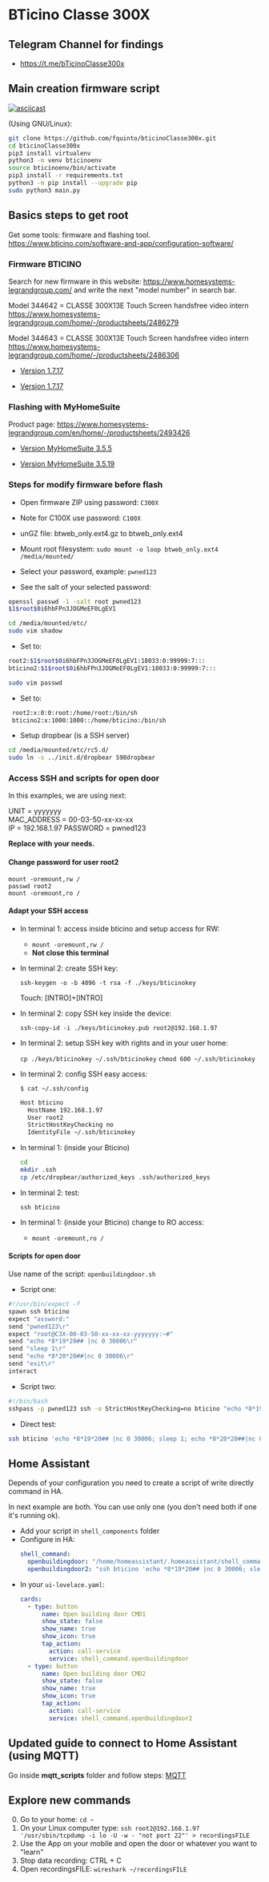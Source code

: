 # BTicino Classe 300X

## Telegram Channel for findings

- https://t.me/bTicinoClasse300x

## Main creation firmware script

[![asciicast](https://asciinema.org/a/514007.svg)](https://asciinema.org/a/514007)

(Using GNU/Linux):

```bash
git clone https://github.com/fquinto/bticinoClasse300x.git
cd bticinoClasse300x
pip3 install virtualenv
python3 -m venv bticinoenv
source bticinoenv/bin/activate
pip3 install -r requirements.txt
python3 -m pip install --upgrade pip
sudo python3 main.py
```

## Basics steps to get root

Get some tools: firmware and flashing tool. https://www.bticino.com/software-and-app/configuration-software/

### Firmware BTICINO

Search for new firmware in this website: https://www.homesystems-legrandgroup.com/ and write the next "model number" in search bar.

Model 344642 = CLASSE 300X13E Touch Screen handsfree video intern
https://www.homesystems-legrandgroup.com/home/-/productsheets/2486279

Model 344643 = CLASSE 300X13E Touch Screen handsfree video intern
https://www.homesystems-legrandgroup.com/home/-/productsheets/2486306

- [Version 1.7.17](https://www.homesystems-legrandgroup.com/MatrixENG/liferay/bt_mxLiferayCheckout.jsp?fileFormat=generic&fileName=C300X_010717.fwz&fileId=58107.23188.15908.12349)

- [Version 1.7.17](https://prodlegrandressourcespkg.blob.core.windows.net/packagecontainer/package_343bb0abacf05a27c6c146848e85d1de2425700e_h.tar.gz)

### Flashing with MyHomeSuite

Product page: https://www.homesystems-legrandgroup.com/en/home/-/productsheets/2493426

- [Version MyHomeSuite 3.5.5](http://www.homesystems-legrandgroup.com/MatrixENG/liferay/bt_mxLiferayCheckout.jsp?fileFormat=generic&fileName=MyHOME_Suite_030505.exe&fileId=58107.23188.29881.48619)

- [Version MyHomeSuite 3.5.19](https://www.homesystems-legrandgroup.com/MatrixENG/liferay/bt_mxLiferayCheckout.jsp?fileFormat=generic&fileName=MyHOME_Suite_030519.exe&fileId=58107.23188.31182.6881)

### Steps for modify firmware before flash

- Open firmware ZIP using password: `C300X`
- Note for C100X use password: `C100X`

- unGZ file: btweb_only.ext4.gz to btweb_only.ext4

- Mount root filesystem:
  `sudo mount -o loop btweb_only.ext4 /media/mounted/`

- Select your password, example: `pwned123`
- See the salt of your selected password:

```sh
openssl passwd -1 -salt root pwned123
$1$root$0i6hbFPn3JOGMeEF0LgEV1
```

```sh
cd /media/mounted/etc/
sudo vim shadow
```

- Set to:

```sh
root2:$1$root$0i6hbFPn3JOGMeEF0LgEV1:18033:0:99999:7:::
bticino2:$1$root$0i6hbFPn3JOGMeEF0LgEV1:18033:0:99999:7:::
```

```sh
sudo vim passwd
```

- Set to:

```sh
 root2:x:0:0:root:/home/root:/bin/sh
 bticino2:x:1000:1000::/home/bticino:/bin/sh
 ```

- Setup dropbear (is a SSH server)

```sh
cd /media/mounted/etc/rc5.d/
sudo ln -s ../init.d/dropbear S98dropbear
```

### Access SSH and scripts for open door

In this examples, we are using next:
<p>
UNIT = yyyyyyy<br>
MAC_ADDRESS = 00-03-50-xx-xx-xx<br>
IP = 192.168.1.97
PASSWORD = pwned123
</p>

**Replace with your needs.**

#### Change password for user root2

  ```
  mount -oremount,rw /
  passwd root2
  mount -oremount,ro /
  ```

#### Adapt your SSH access

- In terminal 1: access inside bticino and setup access for RW:
  - `mount -oremount,rw /`
  - **Not close this terminal**

- In terminal 2: create SSH key:

  `ssh-keygen -o -b 4096 -t rsa -f ./keys/bticinokey`

  Touch: [INTRO]+[INTRO]

- In terminal 2: copy SSH key inside the device:

  `ssh-copy-id -i ./keys/bticinokey.pub root2@192.168.1.97`

- In terminal 2: setup SSH key with rights and in your user home:

  `cp ./keys/bticinokey ~/.ssh/bticinokey`
  `chmod 600 ~/.ssh/bticinokey`

- In terminal 2: config SSH easy access:

  `$ cat ~/.ssh/config`

  ```sh
  Host bticino
    HostName 192.168.1.97
    User root2
    StrictHostKeyChecking no
    IdentityFile ~/.ssh/bticinokey
  ```

- In terminal 1: (inside your Bticino)
  ```sh
  cd
  mkdir .ssh
  cp /etc/dropbear/authorized_keys .ssh/authorized_keys
  ```

- In terminal 2: test:

  `ssh bticino`

- In terminal 1: (inside your Bticino) change to RO access:
  - `mount -oremount,ro /`

#### Scripts for open door

Use name of the script: `openbuildingdoor.sh`

- Script one:

```sh
#!/usr/bin/expect -f
spawn ssh bticino
expect "assword:"
send "pwned123\r"
expect "root@C3X-00-03-50-xx-xx-xx-yyyyyyy:~#"
send "echo *8*19*20## |nc 0 30006\r"
send "sleep 1\r"
send "echo *8*20*20##|nc 0 30006\r"
send "exit\r"
interact
```

- Script two:

```sh
#!/bin/bash
sshpass -p pwned123 ssh -o StrictHostKeyChecking=no bticino "echo *8*19*20## |nc 0 30006; sleep 1; echo *8*20*20##|nc 0 30006"
```

- Direct test:

```sh
ssh bticino 'echo *8*19*20## |nc 0 30006; sleep 1; echo *8*20*20##|nc 0 30006'
```

## Home Assistant

Depends of your configuration you need to create a script of write directly command in HA.

In next example are both. You can use only one (you don't need both if one it's running ok).

- Add your script in `shell_components` folder
- Configure in HA:
  ```yaml
  shell_command:
    openbuildingdoor: "/home/homeassistant/.homeassistant/shell_commands/openbuildingdoor.sh"
    openbuildingdoor2: "ssh bticino 'echo *8*19*20## |nc 0 30006; sleep 1; echo *8*20*20##|nc 0 30006'"
  ```
- In your `ui-lovelace.yaml`:
  ```yaml
  cards:
    - type: button
        name: Open building door CMD1
        show_state: false
        show_name: true
        show_icon: true
        tap_action:
          action: call-service
          service: shell_command.openbuildingdoor
    - type: button
        name: Open building door CMD2
        show_state: false
        show_name: true
        show_icon: true
        tap_action:
          action: call-service
          service: shell_command.openbuildingdoor2
  ```

## Updated guide to connect to Home Assistant (using MQTT)

Go inside **mqtt_scripts** folder and follow steps: [MQTT](https://github.com/fquinto/bticinoClasse300x/tree/main/mqtt_scripts)

## Explore new commands

0) Go to your home: `cd ~`
1) On your Linux computer type:
`ssh root2@192.168.1.97 '/usr/sbin/tcpdump -i lo -U -w - "not port 22"' > recordingsFILE`
2) Use the App on your mobile and open the door or whatever you want to "learn"
3) Stop data recording: CTRL + C
4) Open recordingsFILE: `wireshark ~/recordingsFILE`
